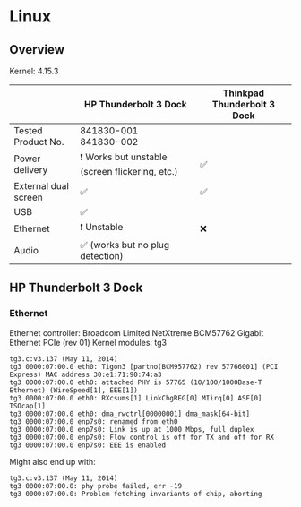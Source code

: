 # Linux

## Overview
Kernel: 4.15.3

|   | HP Thunderbolt 3 Dock | Thinkpad Thunderbolt 3 Dock |
|---|---|---|
|Tested Product No.| 841830-001<br>841830-002| |
|Power delivery| :exclamation: Works but unstable (screen flickering, etc.) | :white_check_mark: |
|External dual screen| :white_check_mark: | :white_check_mark: |
|USB| :white_check_mark: | |
|Ethernet | :exclamation: Unstable | :x: |
|Audio | :white_check_mark: (works but no plug detection) | |


## HP Thunderbolt 3 Dock

### Ethernet
Ethernet controller: Broadcom Limited NetXtreme BCM57762 Gigabit Ethernet PCIe (rev 01)
Kernel modules: tg3

```
tg3.c:v3.137 (May 11, 2014)
tg3 0000:07:00.0 eth0: Tigon3 [partno(BCM957762) rev 57766001] (PCI Express) MAC address 30:e1:71:90:74:a3
tg3 0000:07:00.0 eth0: attached PHY is 57765 (10/100/1000Base-T Ethernet) (WireSpeed[1], EEE[1])
tg3 0000:07:00.0 eth0: RXcsums[1] LinkChgREG[0] MIirq[0] ASF[0] TSOcap[1]
tg3 0000:07:00.0 eth0: dma_rwctrl[00000001] dma_mask[64-bit]
tg3 0000:07:00.0 enp7s0: renamed from eth0
tg3 0000:07:00.0 enp7s0: Link is up at 1000 Mbps, full duplex
tg3 0000:07:00.0 enp7s0: Flow control is off for TX and off for RX
tg3 0000:07:00.0 enp7s0: EEE is enabled

```

Might also end up with:
```
tg3.c:v3.137 (May 11, 2014)
tg3 0000:07:00.0: phy probe failed, err -19
tg3 0000:07:00.0: Problem fetching invariants of chip, aborting
```
